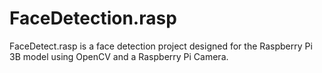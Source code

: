 # FaceDetection.rasp
FaceDetect.rasp is a face detection project designed for the Raspberry Pi 3B model using OpenCV and a Raspberry Pi Camera.
